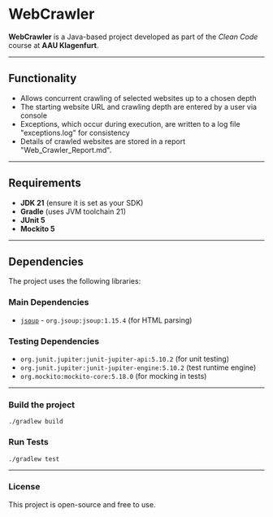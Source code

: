 # WebCrawler

**WebCrawler** is a Java-based project developed as part of the *Clean Code* course at **AAU Klagenfurt**.  

---

## Functionality
- Allows concurrent crawling of selected websites up to a chosen depth
- The starting website URL and crawling depth are entered by a user via console
- Exceptions, which occur during execution, are written to a log file "exceptions.log" for consistency
- Details of crawled websites are stored in a report "Web_Crawler_Report.md".

---

## Requirements

- **JDK 21** (ensure it is set as your SDK)
- **Gradle** (uses JVM toolchain 21)
- **JUnit 5**
- **Mockito 5**

---

## Dependencies

The project uses the following libraries:

### Main Dependencies
- [`jsoup`](https://jsoup.org/) - `org.jsoup:jsoup:1.15.4` (for HTML parsing)

### Testing Dependencies
- `org.junit.jupiter:junit-jupiter-api:5.10.2` (for unit testing)
- `org.junit.jupiter:junit-jupiter-engine:5.10.2` (test runtime engine)
- `org.mockito:mockito-core:5.18.0` (for mocking in tests)

---

### Build the project
````
./gradlew build
```` 
### Run Tests
````
./gradlew test
````
---
### License
This project is open-source and free to use.